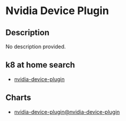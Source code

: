 # Nvidia Device Plugin

## Description

No description provided.

## k8 at home search

- [nvidia-device-plugin](https://nanne.dev/k8s-at-home-search/#/nvidia-device-plugin)

## Charts

- [nvidia-device-plugin@nvidia-device-plugin](https://nvidia.github.io/k8s-device-plugin/)
